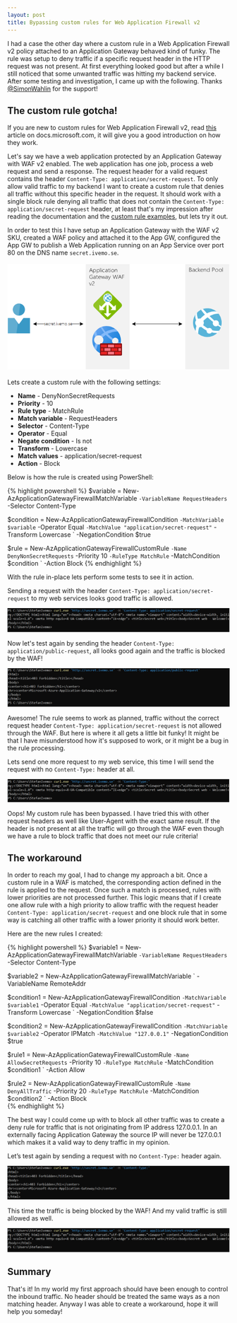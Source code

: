```yaml
---
layout: post
title: Bypassing custom rules for Web Application Firewall v2
---
```


I had a case the other day where a custom rule in a Web Application Firewall v2 policy attached to an Application Gateway behaved kind of funky. The rule was setup to deny traffic if a specific request header in the HTTP request was not present. At first everything looked good but after a while I still noticed that some unwanted traffic was hitting my backend service. After some testing and investigation, I came up with the following. Thanks [@SimonWahlin](https://twitter.com/SimonWahlin) for the support!


The custom rule gotcha!
-----
If you are new to custom rules for Web Application Firewall v2, read [this](https://docs.microsoft.com/en-us/azure/web-application-firewall/ag/custom-waf-rules-overview) article on docs.microsoft.com, it will give you a good introduction on how they work.  


Let's say we have a web application protected by an Application Gateway with WAF v2 enabled. The web application has one job, process a web request and send a response. The request header for a valid request contains the header `Content-Type: application/secret-request`. To only allow valid traffic to my backend I want to create a custom rule that denies all traffic without this specific header in the request. It should work with a single block rule denying all traffic that does not contain the `Content-Type: application/secret-request` header, at least that's my impression after reading the documentation and the [custom rule examples](https://docs.microsoft.com/en-us/azure/web-application-firewall/ag/create-custom-waf-rules), but lets try it out.  

In order to test this I have setup an Application Gateway with the WAF v2 SKU, created a WAF policy and attached it to the App GW, configured the App GW to publish a Web Application running on an App Service over port 80 on the DNS name `secret.ivemo.se`.  
<br/>
<img src="https://github.com/StefanIvemo/stefanivemo.github.io/blob/master/images/waf-gotcha/appgw-overview.png?raw=true">
<br/><br/>
Lets create a custom rule with the following settings:

- **Name** - DenyNonSecretRequests
- **Priority** - 10
- **Rule type** - MatchRule
- **Match variable** - RequestHeaders
- **Selector** - Content-Type
- **Operator** - Equal
- **Negate condition** - Is not
- **Transform** - Lowercase
- **Match values** - application/secret-request
- **Action** - Block

Below is how the rule is created using PowerShell:

{% highlight powershell %}
 $variable = New-AzApplicationGatewayFirewallMatchVariable `
   -VariableName RequestHeaders `
   -Selector Content-Type

$condition = New-AzApplicationGatewayFirewallCondition `
   -MatchVariable $variable `
   -Operator Equal `
   -MatchValue "application/secret-request" `
   -Transform Lowercase `
   -NegationCondition $true

$rule = New-AzApplicationGatewayFirewallCustomRule `
   -Name DenyNonSecretRequests `
   -Priority 10 `
   -RuleType MatchRule `
   -MatchCondition $condition `
   -Action Block
{% endhighlight %}


With the rule in-place lets perform some tests to see it in action. 

Sending a request with the header `Content-Type: application/secret-request` to my web services looks good traffic is allowed. 

<img src="https://github.com/StefanIvemo/stefanivemo.github.io/blob/master/images/waf-gotcha/1CurlCorrectHeader.PNG?raw=true">


Now let's test again by sending the header `Content-Type: application/public-request`, all looks good again and the traffic is blocked by the WAF!
 
<img src="https://github.com/StefanIvemo/stefanivemo.github.io/blob/master/images/waf-gotcha/2CurlWrongHeader.PNG?raw=true">

Awesome! The rule seems to work as planned, traffic without the correct request header `Content-Type: application/secret-request` is not allowed through the WAF. But here is where it all gets a little bit funky! It might be that I have misunderstood how it's supposed to work, or it might be a bug in the rule processing.  

Lets send one more request to my web service, this time I will send the request with no `Content-Type:` header at all.

<img src="https://github.com/StefanIvemo/stefanivemo.github.io/blob/master/images/waf-gotcha/3CurlNoHeader.PNG?raw=true">


Oops! My custom rule has been bypassed. I have tried this with other request headers as well like User-Agent with the exact same result. If the header is not present at all the traffic will go through the WAF even though we have a rule to block traffic that does not meet our rule criteria!

The workaround
-----

In order to reach my goal, I had to change my approach a bit. Once a custom rule in a WAF is matched, the corresponding action defined in the rule is applied to the request. Once such a match is processed, rules with lower priorities are not processed further. This logic means that if I create one allow rule with a high priority to allow traffic with the request header `Content-Type: application/secret-request` and one block rule that in some way is catching all other traffic with a lower priority it should work better.  

Here are the new rules I created:

{% highlight powershell %}
$variable1 = New-AzApplicationGatewayFirewallMatchVariable `
   -VariableName RequestHeaders `
   -Selector Content-Type

$variable2 = New-AzApplicationGatewayFirewallMatchVariable `
   -VariableName RemoteAddr
 
$condition1 = New-AzApplicationGatewayFirewallCondition `
   -MatchVariable $variable1 `
   -Operator Equal `
   -MatchValue "application/secret-request" `
   -Transform Lowercase `
   -NegationCondition $false

$condition2 = New-AzApplicationGatewayFirewallCondition `
   -MatchVariable $variable2 `
   -Operator IPMatch `
   -MatchValue "127.0.0.1" `
   -NegationCondition $true

$rule1 = New-AzApplicationGatewayFirewallCustomRule `
   -Name AllowSecretRequests `
   -Priority 10 `
   -RuleType MatchRule `
   -MatchCondition $condition1 `
   -Action Allow
   
$rule2 = New-AzApplicationGatewayFirewallCustomRule `
   -Name DenyAllTraffic `
   -Priority 20 `
   -RuleType MatchRule `
   -MatchCondition $condition2 `
   -Action Block   
{% endhighlight %}


The best way I could come up with to block all other traffic was to create a deny rule for traffic that is not originating from IP address 127.0.0.1. In an externally facing Application Gateway the source IP will never be 127.0.0.1 which makes it a valid way to deny traffic in my opinion. 

Let’s test again by sending a request with no `Content-Type:` header again.

<img src="https://github.com/StefanIvemo/stefanivemo.github.io/blob/master/images/waf-gotcha/4CurlNoHeaderBlocked.PNG?raw=true">

This time the traffic is being blocked by the WAF! And my valid traffic is still allowed as well.

<img src="https://github.com/StefanIvemo/stefanivemo.github.io/blob/master/images/waf-gotcha/1CurlCorrectHeader.PNG?raw=true">


Summary
-----
That's it! In my world my first approach should have been enough to control the inbound traffic. No header should be treated the same ways as a non matching header. Anyway I was able to create a workaround, hope it will help you someday!



<script src="https://utteranc.es/client.js"
        repo="StefanIvemo/stefanivemo.github.io"
        issue-term="pathname"
        label="Comment"
        theme="github-light"
        crossorigin="anonymous"
        async>
</script>

<script async defer src="https://buttons.github.io/buttons.js"></script>